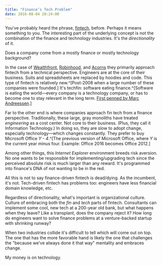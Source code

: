 ```yaml
---
title: "Finance’s Tech Problem"
date: 2016-08-04 20:24:00
---
```


You've probably heard the phrase, [fintech](http://www.investopedia.com/terms/f/fintech.asp), before. Perhaps it means something to you. The interesting part of the underlying concept is not the combination of the finance and technology industries. It's the *directionality* of it.

Does a company come from a mostly finance or mostly technology background?

In the case of [Wealthfront](https://www.wealthfront.com), [Robinhood](https://www.robinhood.com), and [Acorns](https://www.acorns.com) they primarily approach fintech from a technical perspective. Engineers are at the core of their business.  Suits and spreadsheets are replaced by hoodies and code. This type of fintech is relatively new.^[Post-2008 when a large number of these companies were founded.] It's techfin: software eating finance.^[Software is eating the world—every company is a technology company, or has to become one to stay relevant in the long term. [First penned by Marc Andreessen](http://www.wsj.com/articles/SB10001424053111903480904576512250915629460).]

Far to the other end is where companies approach fin tech from a finance perspective. Traditionally, these large, gray monoliths have treated *engineering* as a cost center. Not core to their business. (Plus, they call it Information Technology.) In doing so, they are slow to adopt change, especially technology—which changes constantly. They prefer to buy Microsoft Office *Y - 4*.^[The previous version of Microsoft Office, where *Y* is the current year minus four. Example: Office 2016 becomes Office 2012.]

Among other things, this *Internet Explorer* environment breeds risk aversion. No one wants to be responsible for implementing/upgrading tech since the perceived absolute risk is much larger than any reward. It's programmed into finance's DNA of not wanting to be in the red.

All this is not to say finance-driven fintech is dead/dying. As the incumbent, it's not. Tech-driven fintech has problems too: engineers have less financial domain knowledge, etc.

Regardless of directionality, what's important is organizational culture. Culture of embracing both the *fin* and *tech* parts of fintech. Consultants can implement some cool, new tech at a 200-year old bank, but what happens when they leave? Like a transplant, does the company reject it? How long do engineers want to solve finance problems at a venture-backed startup with shrinking runway?

When two industries collide it's difficult to tell which will come out on top. The one that has the more favorable hand is likely the one that challenges the "because we've always done it that way" mentality and embraces change.

My money is on technology.

